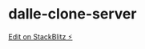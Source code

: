 # dalle-clone-server

[Edit on StackBlitz ⚡️](https://stackblitz.com/edit/stackblitz-starters-ce1a9k)